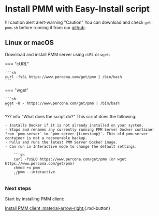 # Install PMM with Easy-Install script

!!! caution alert alert-warning "Caution"
    You can download and check `get-pmm.sh` before running it from our [github]:

## Linux or macOS

Download and install PMM server using `cURL` or `wget`:

=== "cURL"

    ```sh
    curl -fsSL https://www.percona.com/get/pmm | /bin/bash
    ```

=== "wget"

    ```sh
    wget -O - https://www.percona.com/get/pmm | /bin/bash
    ```


??? info "What does the script do?"
     This script does the following:

    - Installs Docker if it is not already installed on your system.
    - Stops and renames any currently running PMM Server Docker container from `pmm-server` to `pmm-server-{timestamp}`. This old pmm-server container is not a recoverable backup.
    - Pulls and runs the latest PMM Server Docker image.
    - Can run in Interactive mode to change the default settings:

        ```sh
        curl -fsSLO https://www.percona.com/get/pmm (or wget https://www.percona.com/get/pmm)
        chmod +x pmm
        ./pmm --interactive
        ```


[github]: https://github.com/percona/pmm/blob/main/get-pmm.sh

### Next steps

Start by installing PMM client: 

[Install PMM client :material-arrow-right:](../../install-pmm-client/index.md){.md-button}